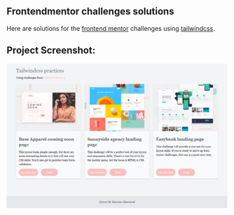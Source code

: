 ## Frontendmentor challenges solutions

Here are solutions for the [frontend mentor](https://www.frontendmentor.io/solutions) challenges using  [tailwindcss](https://tailwindcss.com/).

## Project Screenshot:
![](public/images/screenshot.png "Homepage")